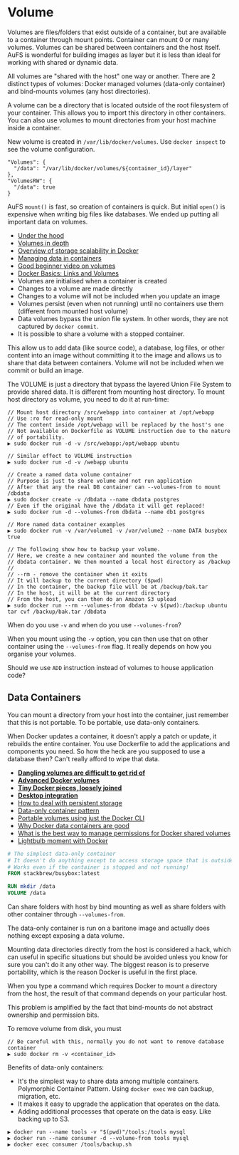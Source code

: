 # Volume

Volumes are files/folders that exist outside of a container, but are available to a container through mount points. Container can mount 0 or many volumes. Volumes can be shared between containers and the host itself. AuFS is wonderful for building images as layer but it is less than ideal for working with shared or dynamic data.

All volumes are "shared with the host" one way or another. There are 2 distinct types of volumes: Docker managed volumes (data-only container) and bind-mounts volumes (any host directories).

A volume can be a directory that is located outside of the root filesystem of your container. This allows you to import this directory in other containers. You can also use volumes to mount directories from your host machine inside a container.

New volume is created in `/var/lib/docker/volumes`. Use `docker inspect` to see the volume configuration.

```
"Volumes": {
  "/data": "/var/lib/docker/volumes/${container_id}/layer"},
"VolumesRW": {
  "/data": true}
```

AuFS `mount()` is fast, so creation of containers is quick. But initial `open()` is expensive when writing big files like databases. We ended up putting all important data on volumes.

* [Under the hood](https://github.com/docker/docker/issues/111#issuecomment-16074795)
* [Volumes in depth](http://container42.com/2014/11/03/docker-indepth-volumes/)
* [Overview of storage scalability in Docker](http://developerblog.redhat.com/2014/09/30/overview-storage-scalability-docker/)
* [Managing data in containers](http://docs.docker.com/userguide/dockervolumes/)
* [Good beginner video on volumes](https://www.youtube.com/watch?v=rlK1JYsM6Aw&list=PLkA60AVN3hh_6cAz8TUGtkYbJSL2bdZ4h&index=3)
* [Docker Basics: Links and Volumes](https://www.conetix.com.au/blog/docker-basics-linking-and-volumes)
* Volumes are initialised when a container is created
* Changes to a volume are made directly
* Changes to a volume will not be included when you update an image
* Volumes persist (even when not running) until no containers use them (different from mounted host volume)
* Data volumes bypass the union file system. In other words, they are not captured by `docker commit`.
* It is possible to share a volume with a stopped container.

This allow us to add data (like source code), a database, log files, or other content into an image without committing it to the image and allows us to share that data between containers. Volume will not be included when we commit or build an image.

The VOLUME is just a directory that bypass the layered Union File System to provide shared data. It is different from mounting host directory. To mount host directory as volume, you need to do it at run-time:

```
// Mount host directory /src/webapp into container at /opt/webapp
// Use :ro for read-only mount
// The content inside /opt/webapp will be replaced by the host's one
// Not available on Dockerfile as VOLUME instruction due to the nature
// of portability.
▶ sudo docker run -d -v /src/webapp:/opt/webapp ubuntu

// Similar effect to VOLUME instruction
▶ sudo docker run -d -v /webapp ubuntu

// Create a named data volume container
// Purpose is just to share volume and not run application
// After that any the real DB container can --volumes-from to mount /dbdata
▶ sudo docker create -v /dbdata --name dbdata postgres
// Even if the original have the /dbdata it will get replaced!
▶ sudo docker run -d --volumes-from dbdata --name db1 postgres

// More named data container examples
▶ sudo docker run -v /var/volume1 -v /var/volume2 --name DATA busybox true

// The following show how to backup your volume.
// Here, we create a new container and mounted the volume from the
// dbdata container. We then mounted a local host directory as /backup
//
// --rm - remove the container when it exits
// It will backup to the current directory ($pwd)
// In the container, the backup file will be at /backup/bak.tar
// In the host, it will be at the current directory
// From the host, you can then do an Amazon S3 upload
▶ sudo docker run --rm --volumes-from dbdata -v $(pwd):/backup ubuntu tar cvf /backup/bak.tar /dbdata
```

When do you use `-v` and when do you use `--volumes-from`? 

When you mount using the `-v` option, you can then use that on other container using the `--volumes-from` flag. It really depends on how you organise your volumes.

Should we use `ADD` instruction instead of volumes to house application code?

## Data Containers

You can mount a directory from your host into the container, just remember that this is not portable. To be portable, use data-only containers.

When Docker updates a container, it doesn't apply a patch or update, it rebuilds the entire container. You use Dockerfile to add the applications and components you need. So how the heck are you supposed to use a database then? Can't really afford to wipe that data.

* [**Dangling volumes are difficult to get rid of**](https://github.com/docker/docker/pull/8484)
* [**Advanced Docker volumes**](http://crosbymichael.com/advanced-docker-volumes.html)
* [**Tiny Docker pieces, loosely joined**](http://www.offermann.us/2013/12/tiny-docker-pieces-loosely-joined.html)
* [**Desktop integration**](https://github.com/docker/docker/tree/master/contrib/desktop-integration)
* [How to deal with persistent storage](http://stackoverflow.com/questions/18496940/how-to-deal-with-persistent-storage-e-g-databases-in-docker)
* [Data-only container pattern](http://www.tech-d.net/2013/12/16/persistent-volumes-with-docker-container-as-volume-pattern/)
* [Portable volumes using just the Docker CLI](https://clusterhq.com/blog/powerstrip-flocker-portable-volumes-using-just-docker-cli/)
* [Why Docker data containers are good](https://medium.com/@ramangupta/why-docker-data-containers-are-good-589b3c6c749e)
* [What is the best way to manage permissions for Docker shared volumes](http://stackoverflow.com/questions/23544282/what-is-the-best-way-to-manage-permissions-for-docker-shared-volumes)
* [Lightbulb moment with Docker](http://magicalyak.org/2015/02/05/lightbulb-moment-with-docker/)

```dockerfile
# The simplest data-only container
# It doesn't do anything except to access storage space that is outside of it's own container filesystem
# Works even if the container is stopped and not running!
FROM stackbrew/busybox:latest

RUN mkdir /data
VOLUME /data
```

Can share folders with host by bind mounting as well as share folders with other container through `--volumes-from`.

The data-only container is run on a baritone image and actually does nothing except exposing a data volume.

Mounting data directories directly from the host is considered a hack, which can useful in specific situations but should be avoided unless you know for sure you can't do it any other way. The biggest reason is to preserve portability, which is the reason Docker is useful in the first place.

When you type a command which requires Docker to mount a directory from the host, the result of that command depends on your particular host.

This problem is amplified by the fact that bind-mounts do not abstract ownership and permission bits.

To remove volume from disk, you must

```
// Be careful with this, normally you do not want to remove database container
▶ sudo docker rm -v <container_id>
```

Benefits of data-only containers:

* It's the simplest way to share data among multiple containers. Polymorphic Container Pattern. Using `docker exec` we can backup, migration, etc.
* It makes it easy to upgrade the application that operates on the data.
* Adding additional processes that operate on the data is easy. Like backing up to S3.

```
▶ docker run --name tools -v "$(pwd)"/tools:/tools mysql
▶ docker run --name consumer -d --volume-from tools mysql
▶ docker exec consumer /tools/backup.sh
```
